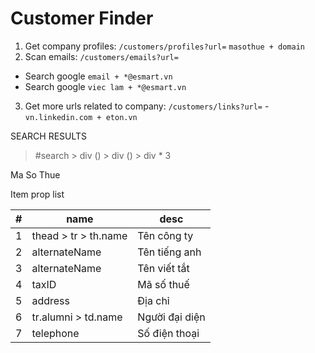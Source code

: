 # Customer Finder

1. Get company profiles: `/customers/profiles?url=` `masothue + domain`
2. Scan emails: `/customers/emails?url=`
  - Search google `email + *@esmart.vn`
  - Search google `viec lam + *@esmart.vn`
3. Get more urls related to company: `/customers/links?url=` - `vn.linkedin.com + eton.vn`



SEARCH RESULTS

> #search > div () > div () > div * 3



Ma So Thue 

Item prop list

| #   | name                 | desc           |
| --- | -------------------- | -------------- |
| 1   | thead > tr > th.name | Tên công ty    |
| 2   | alternateName        | Tên tiếng anh  |
| 3   | alternateName        | Tên viết tắt   |
| 4   | taxID                | Mã số thuế     |
| 5   | address              | Địa chỉ        |
| 6   | tr.alumni > td.name  | Người đại diện |
| 7   | telephone            | Số điện thoại  |
